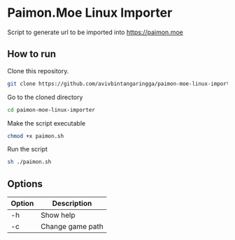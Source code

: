# Paimon.Moe Linux Importer

Script to generate url to be imported into https://paimon.moe

## How to run

Clone this repository.
```sh
git clone https://github.com/avivbintangaringga/paimon-moe-linux-importer
```
Go to the cloned directory
```sh
cd paimon-moe-linux-importer
```
Make the script executable
```sh
chmod +x paimon.sh
```
Run the script
```sh
sh ./paimon.sh
```

## Options

| Option | Description |
| ------ | ------ |
| -h | Show help |
| -c | Change game path |

